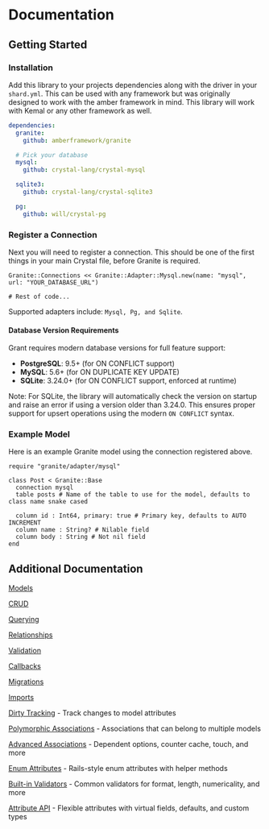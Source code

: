 # Documentation

## Getting Started

### Installation

Add this library to your projects dependencies along with the driver in
your `shard.yml`. This can be used with any framework but was originally
designed to work with the amber framework in mind. This library will work
with Kemal or any other framework as well.

```yaml
dependencies:
  granite:
    github: amberframework/granite

  # Pick your database
  mysql:
    github: crystal-lang/crystal-mysql

  sqlite3:
    github: crystal-lang/crystal-sqlite3

  pg:
    github: will/crystal-pg
```

### Register a Connection

Next you will need to register a connection. This should be one of the first things in your main Crystal file, before Granite is required.

```crystal
Granite::Connections << Granite::Adapter::Mysql.new(name: "mysql", url: "YOUR_DATABASE_URL")

# Rest of code...
```

Supported adapters include: `Mysql, Pg, and Sqlite`.

#### Database Version Requirements

Grant requires modern database versions for full feature support:

- **PostgreSQL**: 9.5+ (for ON CONFLICT support)
- **MySQL**: 5.6+ (for ON DUPLICATE KEY UPDATE)  
- **SQLite**: 3.24.0+ (for ON CONFLICT support, enforced at runtime)

Note: For SQLite, the library will automatically check the version on startup and raise an error if using a version older than 3.24.0. This ensures proper support for upsert operations using the modern `ON CONFLICT` syntax.

### Example Model

Here is an example Granite model using the connection registered above.

```crystal
require "granite/adapter/mysql"

class Post < Granite::Base
  connection mysql
  table posts # Name of the table to use for the model, defaults to class name snake cased

  column id : Int64, primary: true # Primary key, defaults to AUTO INCREMENT
  column name : String? # Nilable field
  column body : String # Not nil field
end
```

## Additional Documentation

[Models](./models.md)

[CRUD](./crud.md)

[Querying](./querying.md)

[Relationships](./relationships.md)

[Validation](./validations.md)

[Callbacks](./callbacks.md)

[Migrations](./migrations.md)

[Imports](./imports.md)

[Dirty Tracking](./dirty_tracking.md) - Track changes to model attributes

[Polymorphic Associations](./polymorphic_associations.md) - Associations that can belong to multiple models

[Advanced Associations](./advanced_associations.md) - Dependent options, counter cache, touch, and more

[Enum Attributes](./enum_attributes.md) - Rails-style enum attributes with helper methods

[Built-in Validators](./built_in_validators.md) - Common validators for format, length, numericality, and more

[Attribute API](./attribute_api.md) - Flexible attributes with virtual fields, defaults, and custom types
